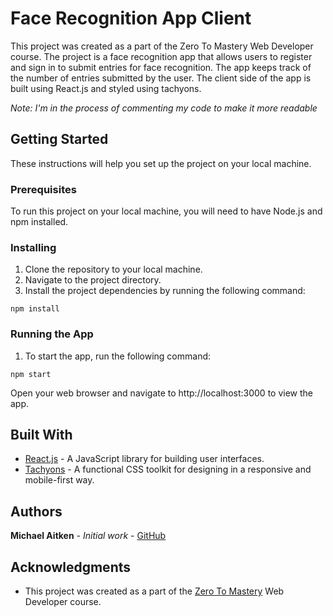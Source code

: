 # Face Recognition App Client
This project was created as a part of the Zero To Mastery Web Developer course. The project is a face recognition app that allows users to register and sign in to submit entries for face recognition. The app keeps track of the number of entries submitted by the user. The client side of the app is built using React.js and styled using tachyons.

*Note: I'm in the process of commenting my code to make it more readable*

## Getting Started
These instructions will help you set up the project on your local machine.

### Prerequisites
To run this project on your local machine, you will need to have Node.js and npm installed.

### Installing

1. Clone the repository to your local machine.
2. Navigate to the project directory.
3. Install the project dependencies by running the following command:

`npm install`

### Running the App

1. To start the app, run the following command:

`npm start`

Open your web browser and navigate to http://localhost:3000 to view the app.

## Built With
- [React.js](https://reactjs.org/) - A JavaScript library for building user interfaces.
- [Tachyons](https://tachyons.io/) - A functional CSS toolkit for designing in a responsive and mobile-first way.

## Authors
**Michael Aitken** - *Initial work* - [GitHub](https://github.com/michaelaitken)

## Acknowledgments
- This project was created as a part of the [Zero To Mastery](https://github.com/zero-to-mastery) Web Developer course.